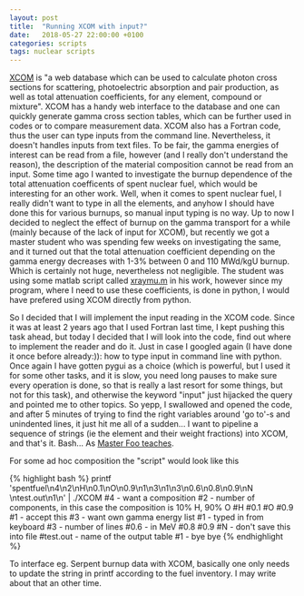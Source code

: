 ```yaml
---
layout: post
title:  "Running XCOM with input?"
date:   2018-05-27 22:00:00 +0100
categories: scripts
tags: nuclear scripts
---
```


 [XCOM](https://physics.nist.gov/PhysRefData/Xcom/Text/download.html) is "a web database which can be used to calculate photon cross sections for scattering, photoelectric absorption and pair production, as well as total attenuation coefficients, for any element, compound or mixture". XCOM has a handy web interface to the database and one can quickly generate gamma cross section tables, which can be further used in codes or to compare measurement data. XCOM also has a Fortran code, thus the user can type inputs from the command line. Nevertheless, it doesn't handles inputs from text files. To be fair, the gamma energies of interest can be read from a file, however (and I really don't understand the reason), the description of the material composition cannot be read from an input. Some time ago I wanted to investigate the burnup dependence of the total attenuation coefficents of spent nuclear fuel, which would be interesting for an other work. Well, when it comes to spent nuclear fuel, I really didn't want to type in all the elements, and anyhow I should have done this for various burnups, so manual input typing is no way. Up to now I decided to neglect the effect of burnup on the gamma transport for a while (mainly because of the lack of input for XCOM), but recently we got a master student who was spending few weeks on investigating the same, and it turned out that the total attenuation coefficient depending on the gamma energy decreases with 1-3% between 0 and 110 MWd/kgU burnup. Which is certainly not huge, nevertheless not negligible. The student was using some matlab script called [xraymu.m](http://www.aprendtech.com/blog/Post3/xraymu2.html) in his work, however since my program, where I need to use these coefficients, is done in python, I would have prefered using XCOM directly from python.
 
So I decided that I will implement the input reading in the XCOM code. Since it was at least 2 years ago that I used Fortran last time, I kept pushing this task ahead, but today I decided that I will look into the code, find out where to implement the reader and do it. Just in case I googled again (I have done it once before already:)): how to type input in command line with python. Once again I have gotten pygui as a choice (which is powerful, but I used it for some other tasks, and it is slow, you need long pauses to make sure every operation is done, so that is really a last resort for some things, but not for this task), and otherwise the keyword "input" just hijacked the query and pointed me to other topics. So yepp, I swallowed and opened the code, and after 5 minutes of trying to find the right variables around 'go to'-s and unindented lines, it just hit me all of a sudden... I want to pipeline a sequence of strings (ie the element and their weight fractions) into XCOM, and that's it. Bash... As [Master Foo teaches](http://www.catb.org/esr/writings/unix-koans/ten-thousand.html).

For some ad hoc composition the "script" would look like this

{% highlight bash %}
printf 'spentfuel\n4\n2\nH\n0.1\nO\n0.9\n1\n3\n1\n3\n0.6\n0.8\n0.9\nN
        \ntest.out\n1\n' | ./XCOM
#4  - want a composition
#2  - number of components, in this case the composition is 10% H, 90% O
#H
#0.1
#O
#0.9  
#1  - accept this
#3  - want own gamma energy list
#1  - typed in from keyboard
#3  - number of lines
#0.6 - in MeV
#0.8
#0.9
#N  - don't save this into file
#test.out - name of the output table
#1 - bye bye
{% endhighlight %}

To interface eg. Serpent burnup data with XCOM, basically one only needs to update the string in printf according to the fuel inventory. I may write about that an other time. 
